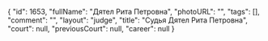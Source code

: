 {
    "id": 1653,
    "fullName": "Дятел Рита Петровна",
    "photoURL": "",
    "tags": [],
    "comment": "",
    "layout": "judge",
    "title": "Судья Дятел Рита Петровна",
    "court": null,
    "previousCourt": null,
    "career": null
}